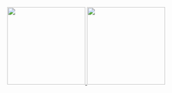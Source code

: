 
 <div>
   <a href="https://github.com/Pedro-Sarmentoo">
   <img height="180em" src="https://github-readme-stats.vercel.app/api?username=Pedro-Sarmentoo&show_icons=true&theme=tokyonight&include_all_commits=true&count_private=true"/>
   <img height="180em" src="https://github-readme-stats.vercel.app/api/top-langs/?username=Pedro-Sarmentoo&layout=compact&langs_count=6&theme=tokyonight"/>

</div>
